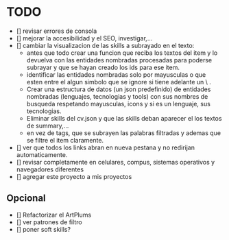 # TODO

- [] revisar errores de consola
- [] mejorar la accesibilidad y el SEO, investigar,...
- [] cambiar la visualizacion de las skills a subrayado en el texto:
  - antes que todo crear una funcion que reciba los textos del item y lo devuelva con las entidades nombradas procesadas para poderse subrayar y que se hayan creado los ids para ese item.
  - identificar las entidades nombradas solo por mayusculas o que esten entre el algun simbolo que se ignore si tiene adelante un \ .
  - Crear una estructura de datos (un json predefinido) de entidades nombradas (lenguajes, tecnologias y tools) con sus nombres de busqueda respetando mayusculas, icons y si es un lenguaje, sus tecnologias.
  - Eliminar skills del cv.json y que las skills deban aparecer el los textos de summary,...
  - en vez de tags, que se subrayen las palabras filtradas y ademas que se filtre el item claramente.
- [] ver que todos los links abran en nueva pestana y no redirijan automaticamente.
- [] revisar completamente en celulares, compus, sistemas operativos y navegadores diferentes
- [] agregar este proyecto a mis proyectos

## Opcional

- [] Refactorizar el ArtPlums
- [] ver patrones de filtro
- [] poner soft skills?
